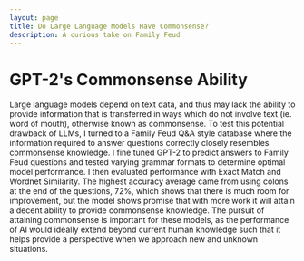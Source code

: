 ```yaml
---
layout: page
title: Do Large Language Models Have Commonsense?
description: A curious take on Family Feud
---
```


# GPT-2's Commonsense Ability

Large language models depend on text data, and thus may lack the ability to provide information that is transferred in ways which do not involve text (ie. word of mouth), otherwise known as commonsense. 
To test this potential drawback of LLMs, I turned to a Family Feud Q&A style database where the information required to answer questions correctly closely resembles commonsense knowledge. I fine tuned GPT-2 to predict answers to Family Feud questions and tested varying grammar formats to determine optimal model performance. I then evaluated performance with Exact Match and Wordnet Similarity. 
The highest accuracy average came from using colons at the end of the questions, 72%, which shows that there is much room for improvement, but the model shows promise that with more work it will attain a decent ability to provide commonsense knowledge. The pursuit of attaining commonsense is important for these models, as the performance of AI would ideally extend beyond current human knowledge such that it helps provide a perspective when we approach new and unknown situations.
